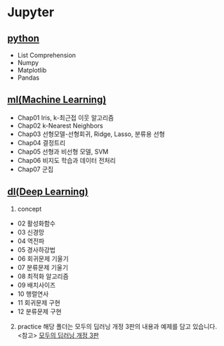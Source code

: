 # Jupyter

## [python][pythonlink] 
[pythonlink]: https://github.com/Son-Sumin/Jupyter/tree/main/python
- List Comprehension
- Numpy
- Matplotlib
- Pandas

## [ml(Machine Learning)][ml(Machine Learning)link]
[ml(Machine Learning)link]: https://github.com/Son-Sumin/Jupyter/tree/main/ml
- Chap01 Iris, k-최근접 이웃 알고리즘
- Chap02 k-Nearest Neighbors
- Chap03 선형모델-선형회귀, Ridge, Lasso, 분류용 선형
- Chap04 결정트리
- Chap05 선형과 비선형 모델, SVM
- Chap06 비지도 학습과 데이터 전처리
- Chap07 군집

## [dl(Deep Learning)][dl(Deep Learning)link]
[dl(Deep Learning)link]: https://github.com/Son-Sumin/Jupyter/tree/main/dl
1. concept
- 02 활성화함수
- 03 신경망
- 04 역전파
- 05 경사하강법
- 06 회귀문제 기울기
- 07 분류문제 기울기
- 08 최적화 알고리즘
- 09 배치사이즈
- 10 행렬연사
- 11 회귀문제 구현
- 12 분류문제 구현

2. practice
해당 폴더는 모두의 딥러닝 개정 3판의 내용과 예제를 담고 있습니다.   
<참고> [모두의 딥러닝 개정 3판](https://thebook.io/080324/)
